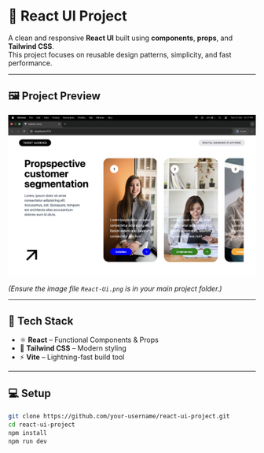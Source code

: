 # 🌟 React UI Project

A clean and responsive **React UI** built using **components**, **props**, and **Tailwind CSS**.  
This project focuses on reusable design patterns, simplicity, and fast performance.

---

## 🖼️ Project Preview
![Project Screenshot](./React-Ui.png)

*(Ensure the image file `React-Ui.png` is in your main project folder.)*

---

## 🚀 Tech Stack
- ⚛️ **React** – Functional Components & Props  
- 🎨 **Tailwind CSS** – Modern styling  
- ⚡ **Vite** – Lightning-fast build tool  

---

## 💻 Setup
```bash
git clone https://github.com/your-username/react-ui-project.git
cd react-ui-project
npm install
npm run dev
